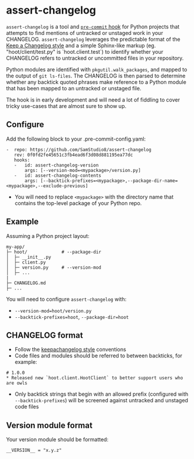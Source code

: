 # assert-changelog

`assert-changelog` is a tool and [`pre-commit` hook](https://pre-commit.com/) for Python projects that attempts to find mentions of untracked or unstaged work in your CHANGELOG.
`assert-changelog` leverages the predictable format of the [Keep a Changelog style](https://keepachangelog.com/) and a simple Sphinx-like markup (eg. "hoot/client/test.py" is \`hoot.client.test\`) to identify whether your CHANGELOG refers to untracked or uncommitted files in your repository.

Python modules are identified with `pkgutil.walk_packages`, and mapped to the output of `git ls-files`.
The CHANGELOG is then parsed to determine whether any backtick quoted phrases make reference to a Python module that has been mapped to an untracked or unstaged file.

The hook is in early development and will need a lot of fiddling to cover tricky use-cases that are almost sure to show up.

## Configure

Add the following block to your .pre-commit-config.yaml:

```
-  repo: https://github.com/SamStudio8/assert-changelog
   rev: 0f0fd2fe45651c3fb4ead6f3d08d881195ea77dc
   hooks:
   -   id: assert-changelog-version
       args: [--version-mod=<mypackage>/version.py]
   -   id: assert-changelog-contents
       args: [--backtick-prefixes=<mypackage>,--package-dir-name=<mypackage>,--exclude-previous]
```

* You will need to replace `<mypackage>` with the directory name that contains the top-level package of your Python repo.

## Example

Assuming a Python project layout:

```
my-app/
├─ hoot/             # --package-dir
│  ├─ __init__.py
│  ├─ client.py
│  ├─ version.py     # --version-mod
│  ├─ ...
|
├─ CHANGELOG.md
├─ ...
```

You will need to configure `assert-changelog` with:

* `--version-mod=hoot/version.py`
* `--backtick-prefixes=hoot`, `--package-dir=hoot`


## CHANGELOG format

* Follow the [keepachangelog style](https://keepachangelog.com/) conventions
* Code files and modules should be referred to between backticks, for example:

```
# 1.0.0
* Released new `hoot.client.HootClient` to better support users who are owls
```

* Only backtick strings that begin with an allowed prefix (configured with `--backtick-prefixes`) will be screened against untracked and unstaged code files

## Version module format

Your version module should be formatted:

```
__VERSION__ = "x.y.z"
```
